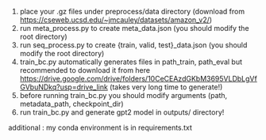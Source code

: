 1. place your .gz files under preprocess/data directory (download from https://cseweb.ucsd.edu/~jmcauley/datasets/amazon_v2/)
2. run meta_process.py to create meta_data.json (you should modify the root directory)
3. run seq_process.py to create {train, valid, test}_data.json (you should modify the root directory)
4. train_bc.py automatically generates files in path_train, path_eval but recommended to download it from here https://drive.google.com/drive/folders/10CeCEAzdGKbM3695VLDbLgVfGVbuNDkq?usp=drive_link (takes very long time to generate!)
5. before running train_bc.py you should modify arguments (path, metadata_path, checkpoint_dir)
6. run train_bc.py and generate gpt2 model in outputs/ directory! 

additional : my conda environment is in requirements.txt